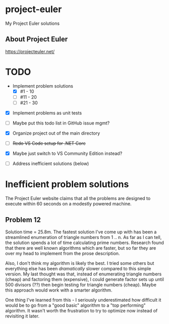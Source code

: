 # project-euler
My Project Euler solutions

## About Project Euler

https://projecteuler.net/

# TODO
- Implement problem solutions
    - [x] #1 - 10
    - [ ] #11 - 20
    - [ ] #21 - 30
- [x] Implement problems as unit tests
- [ ] Maybe put this todo list in GitHub issue mgmt?
- [x] Organize project out of the main directory
- [ ] ~~Redo VS Code setup for .NET Core~~
- [x] Maybe just switch to VS Community Edition instead?
- [ ] Address inefficient solutions (below)


# Inefficient problem solutions

The Project Euler website claims that all the problems are designed to execute within 60 seconds on a modestly powered machine.

## Problem 12

Solution time = 25.8m. The fastest solution I've come up with has been a streamlined enumeration of triangle numbers from 1 .. n. As far as I can tell, the solution spends a lot of time calculating prime numbers. Research found that there are well known algorithms which are faster, but so far they are over my head to implement from the prose description.

Also, I don't think my algorithm is likely the best. I tried some others but everything else has been _dramatically_ slower compared to this simple version. My last thought was that, instead of enumerating triangle numbers (cheap) and factoring them (expensive), I could generate factor sets up until 500 divisors (??) then begin testing for triangle numbers (cheap). Maybe this approach would work with a smarter algorithm.

One thing I've learned from this - I seriously underestimated how difficult it would be to go from a "good basic" algorithm to a "top performing" algorithm. It wasn't worth the frustration to try to optimize now instead of revisiting it later.

